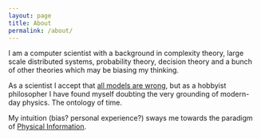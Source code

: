```yaml
---
layout: page
title: About
permalink: /about/
---
```


I am a computer scientist with a background in complexity theory, large scale distributed systems, probability theory, decision theory and a bunch of other theories which may be biasing my thinking.

As a scientist I accept that [all models are wrong](https://en.wikipedia.org/wiki/All_models_are_wrong), but as a hobbyist philosopher I have found myself doubting the very grounding of modern-day physics. The ontology of time.

My intuition (bias? personal experience?) sways me towards the paradigm of [Physical Information](https://en.wikipedia.org/wiki/Physical_information).


